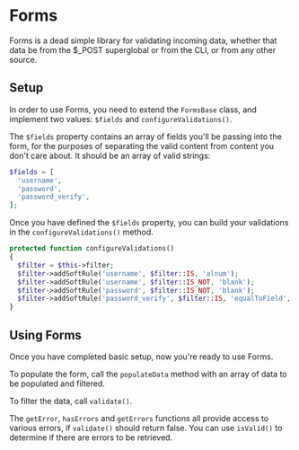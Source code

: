 # Forms

Forms is a dead simple library for validating incoming data, whether that data be from the $_POST superglobal or from the CLI, or from any other source.

## Setup

In order to use Forms, you need to extend the `FormsBase` class, and implement two values: `$fields` and `configureValidations()`. 

The `$fields` property contains an array of fields you'll be passing into the form, for the purposes of separating the valid content from content you don't care about. It should be an array of valid strings:

```php
$fields = [
  'username',
  'password',
  'password_verify',
];
```

Once you have defined the `$fields` property, you can build your validations in the `configureValidations()` method.

```php
protected function configureValidations()
{
  $filter = $this->filter;
  $filter->addSoftRule('username', $filter::IS, 'alnum');
  $filter->addSoftRule('username', $filter::IS_NOT, 'blank');
  $filter->addSoftRule('password', $filter::IS_NOT, 'blank');
  $filter->addSoftRule('password_verify', $filter::IS, 'equalToField', 'password');
}
```
## Using Forms

Once you have completed basic setup, now you're ready to use Forms.

To populate the form, call the `populateData` method with an array of data to be populated and filtered.

To filter the data, call `validate()`. 

The `getError`, `hasErrors` and `getErrors` functions all provide access to various errors, if `validate()` should return false. You can use `isValid()` to determine if there are errors to be retrieved.
